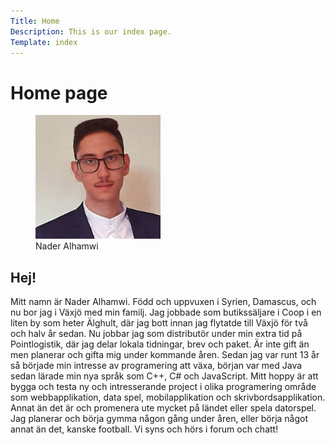 ```yaml
---
Title: Home
Description: This is our index page.
Template: index
---
```


Home page
==========================


<figure>
    <img src="assets/img/naderAlhamwi.jpg" width="200"class="me" alt="Bild på mig">
    <figcaption>Nader Alhamwi</figcaption>
</figure>

<article>
    <h2>Hej!</h2>
    <p>
        Mitt namn är Nader Alhamwi. Född och uppvuxen i Syrien, Damascus, och nu bor jag i Växjö med min familj. 
        Jag jobbade som butikssäljare i Coop i en liten by som heter Älghult, där jag bott innan jag flytatde till Växjö för två och halv år sedan. Nu jobbar jag som distributör under min extra tid på Pointlogistik, där jag delar lokala tidningar, brev och paket. Är inte gift än men planerar och gifta mig under kommande åren.
        Sedan jag var runt 13 år så började min intresse av programering att växa, 
        början var med Java sedan lärade min nya språk som C++, C# och JavaScript.
        Mitt hoppy är att bygga och testa ny och intresserande project i olika programering område som webbapplikation, data spel, mobilapplikation och skrivbordsapplikation. 
        Annat än det är och promenera ute mycket på ländet eller spela datorspel. 
        Jag planerar och börja gymma någon gång under åren, eller börja något annat än det, kanske football.
        Vi syns och hörs i forum och chatt!
    </p>
</article>